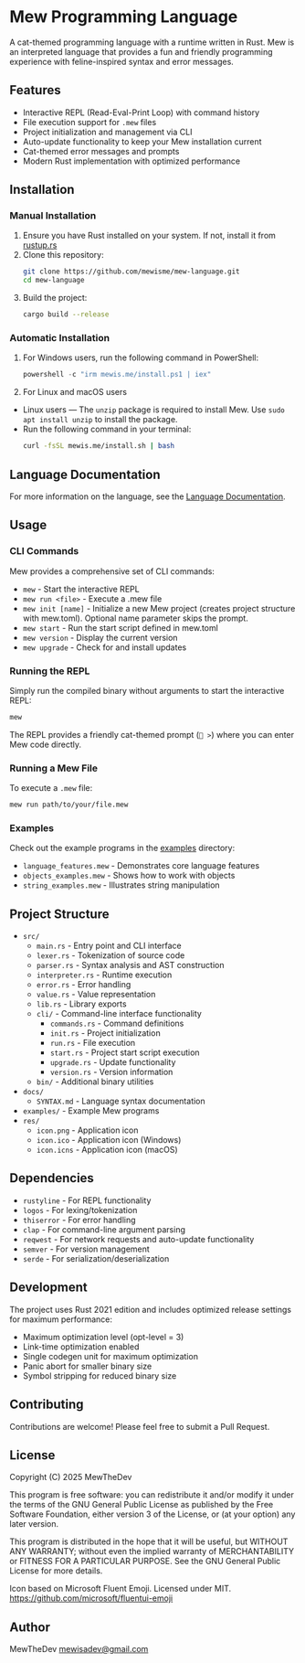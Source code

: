 # Mew Programming Language

A cat-themed programming language with a runtime written in Rust. Mew is an interpreted language that provides a fun and friendly programming experience with feline-inspired syntax and error messages.

## Features

- Interactive REPL (Read-Eval-Print Loop) with command history
- File execution support for `.mew` files
- Project initialization and management via CLI
- Auto-update functionality to keep your Mew installation current
- Cat-themed error messages and prompts
- Modern Rust implementation with optimized performance

## Installation

### Manual Installation

1. Ensure you have Rust installed on your system. If not, install it from [rustup.rs](https://rustup.rs/)
2. Clone this repository:
   ```bash
   git clone https://github.com/mewisme/mew-language.git
   cd mew-language
   ```
3. Build the project:
   ```bash
   cargo build --release
   ```

### Automatic Installation

1. For Windows users, run the following command in PowerShell:
    ```powershell
    powershell -c "irm mewis.me/install.ps1 | iex"
    ```

2. For Linux and macOS users
- Linux users — The `unzip` package is required to install Mew. Use `sudo apt install unzip` to install the package.
- Run the following command in your terminal:
    ```bash
    curl -fsSL mewis.me/install.sh | bash
    ```

## Language Documentation

For more information on the language, see the [Language Documentation](docs/SYNTAX.md).

## Usage

### CLI Commands

Mew provides a comprehensive set of CLI commands:

- `mew` - Start the interactive REPL
- `mew run <file>` - Execute a .mew file
- `mew init [name]` - Initialize a new Mew project (creates project structure with mew.toml). Optional name parameter skips the prompt.
- `mew start` - Run the start script defined in mew.toml
- `mew version` - Display the current version
- `mew upgrade` - Check for and install updates

### Running the REPL

Simply run the compiled binary without arguments to start the interactive REPL:

```bash
mew
```

The REPL provides a friendly cat-themed prompt (`🐾 >`) where you can enter Mew code directly.

### Running a Mew File

To execute a `.mew` file:

```bash
mew run path/to/your/file.mew
```

### Examples

Check out the example programs in the [examples](examples) directory:
- `language_features.mew` - Demonstrates core language features
- `objects_examples.mew` - Shows how to work with objects
- `string_examples.mew` - Illustrates string manipulation

## Project Structure

- `src/`
  - `main.rs` - Entry point and CLI interface
  - `lexer.rs` - Tokenization of source code
  - `parser.rs` - Syntax analysis and AST construction
  - `interpreter.rs` - Runtime execution
  - `error.rs` - Error handling
  - `value.rs` - Value representation
  - `lib.rs` - Library exports
  - `cli/` - Command-line interface functionality
    - `commands.rs` - Command definitions
    - `init.rs` - Project initialization
    - `run.rs` - File execution
    - `start.rs` - Project start script execution
    - `upgrade.rs` - Update functionality
    - `version.rs` - Version information
  - `bin/` - Additional binary utilities
- `docs/`
  - `SYNTAX.md` - Language syntax documentation
- `examples/` - Example Mew programs
- `res/`
  - `icon.png` - Application icon
  - `icon.ico` - Application icon (Windows)
  - `icon.icns` - Application icon (macOS)

## Dependencies

- `rustyline` - For REPL functionality
- `logos` - For lexing/tokenization
- `thiserror` - For error handling
- `clap` - For command-line argument parsing
- `reqwest` - For network requests and auto-update functionality
- `semver` - For version management
- `serde` - For serialization/deserialization

## Development

The project uses Rust 2021 edition and includes optimized release settings for maximum performance:

- Maximum optimization level (opt-level = 3)
- Link-time optimization enabled
- Single codegen unit for maximum optimization
- Panic abort for smaller binary size
- Symbol stripping for reduced binary size

## Contributing

Contributions are welcome! Please feel free to submit a Pull Request.

## License

Copyright (C) 2025 MewTheDev

This program is free software: you can redistribute it and/or modify it under the terms of the GNU General Public License as published by the Free Software Foundation, either version 3 of the License, or (at your option) any later version.

This program is distributed in the hope that it will be useful, but WITHOUT ANY WARRANTY; without even the implied warranty of MERCHANTABILITY or FITNESS FOR A PARTICULAR PURPOSE. See the GNU General Public License for more details.

Icon based on Microsoft Fluent Emoji. Licensed under MIT.
https://github.com/microsoft/fluentui-emoji

## Author

MewTheDev <mewisadev@gmail.com>
